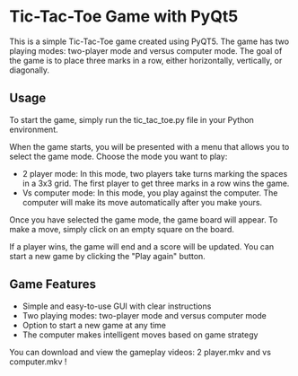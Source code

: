 # Tic-Tac-Toe Game with PyQt5

This is a simple Tic-Tac-Toe game created using PyQT5. The game has two playing modes: two-player mode and versus computer mode. 
The goal of the game is to place three marks in a row, either horizontally, vertically, or diagonally.

## Usage
To start the game, simply run the tic_tac_toe.py file in your Python environment.

When the game starts, you will be presented with a menu that allows you to select the game mode. Choose the mode you want to play:

* 2 player mode: In this mode, two players take turns marking the spaces in a 3x3 grid. The first player to get three marks in a row wins the game.
* Vs computer mode: In this mode, you play against the computer. The computer will make its move automatically after you make yours.

Once you have selected the game mode, the game board will appear. To make a move, simply click on an empty square on the board.

If a player wins, the game will end and a score will be updated. You can start a new game by clicking the "Play again" button.

## Game Features

* Simple and easy-to-use GUI with clear instructions
* Two playing modes: two-player mode and versus computer mode
* Option to start a new game at any time
* The computer makes intelligent moves based on game strategy

You can download and view the gameplay videos: 2 player.mkv and vs computer.mkv !
